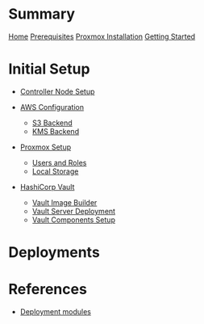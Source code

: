 # Summary

[Home](index.md)
[Prerequisites](./prerequisites.md)
[Proxmox Installation](./proxmox_installation.md)
[Getting Started](./getting_started.md)

# Initial Setup
- [Controller Node Setup](./initial_setup/controller/trusted_ca_store.md)

- [AWS Configuration](./initial_setup/aws/index.md)
  - [S3 Backend](./initial_setup/aws/s3_backend.md)
  - [KMS Backend](./initial_setup/aws/kms_backend.md)

- [Proxmox Setup](./initial_setup/proxmox_setup/index.md)
  - [Users and Roles](./initial_setup/proxmox_setup/users_and_roles.md)
  - [Local Storage](./initial_setup/proxmox_setup/local_storage.md)
  <!-- - [Base VM Templates](./initial_setup/proxmox_setup/index.md)
    - [Ubuntu Server Jammy](./initial_setup/proxmox_setup/base_vm_template_ubuntu_server.md) -->

- [HashiCorp Vault](./initial_setup/vault/index.md)
  - [Vault Image Builder](./initial_setup/vault/vault_image.md)
  - [Vault Server Deployment](./initial_setup/vault/vault_server.md)
  - [Vault Components Setup](./initial_setup/vault/vault_components.md)

# Deployments

# References
- [Deployment modules](./references/deployment_modules.md)
